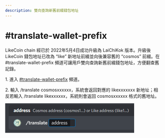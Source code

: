 ```yaml
---
description: 雙向查詢新舊前綴錢包地址
---
```


# #translate-wallet-prefix

LikeCoin chain 經已於 2022年5月4日成功升級為 LaiChiKok 版本。升級後 LikeCoin 錢包地址已改為 “like” 新地址前綴並向後兼容舊的 “cosmos” 前綴。在 #translate-wallet-prefix 頻道可讓用戶雙向查詢新舊前綴錢包地址，方便翻查舊記錄。

1\. 進入 [#translate-wallet-prefix](https://discord.gg/8ktjyzxEN9) 頻道。

2\. 輸入 /translate cosmosxxxxxx，系統會返回對應的 likexxxxxxx 新地址；相反若輸入 /translate likexxxxxx，系統則會返回 cosmosxxxxxx 格式的舊地址。

![](../../.gitbook/assets/translate-wallet-prefix.png)

